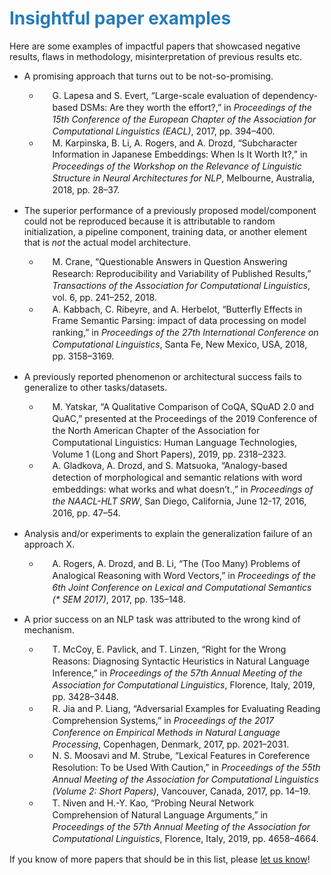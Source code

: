 
# <span style="color:#267CB9">Insightful paper examples</span>

Here are some examples of impactful papers that showcased negative results, flaws in methodology, misinterpretation of previous results etc. 

* A promising approach that turns out to be not-so-promising.
   
  - <div class="csl-bib-body" style="line-height: 1.35; ">   <div class="csl-entry" style="clear: left; ">     <div class="csl-right-inline" style="margin: 0 .4em 0 1.5em;">G. Lapesa and S. Evert, “Large-scale evaluation of dependency-based DSMs: Are they worth the effort?,” in <i>Proceedings of the 15th Conference of the European Chapter of the Association for Computational Linguistics (EACL)</i>, 2017, pp. 394–400.</div> </div> <span class="Z3988" title="url_ver=Z39.88-2004&amp;ctx_ver=Z39.88-2004&amp;rfr_id=info%3Asid%2Fzotero.org%3A2&amp;rft_val_fmt=info%3Aofi%2Ffmt%3Akev%3Amtx%3Abook&amp;rft.genre=proceeding&amp;rft.atitle=Large-scale%20evaluation%20of%20dependency-based%20DSMs%3A%20Are%20they%20worth%20the%20effort%3F&amp;rft.btitle=Proceedings%20of%20the%2015th%20Conference%20of%20the%20European%20Chapter%20of%20the%20Association%20for%20Computational%20Linguistics%20(EACL)&amp;rft.publisher=Association%20for%20Computational%20Linguistics&amp;rft.aufirst=Gabriella&amp;rft.aulast=Lapesa&amp;rft.au=Gabriella%20Lapesa&amp;rft.au=Stefan%20Evert&amp;rft.date=2017&amp;rft.pages=394-400&amp;rft.spage=394&amp;rft.epage=400"></span>  </div>
   
  - <div class="csl-bib-body" style="line-height: 1.35; "> <div class="csl-entry" style="clear: left; "> <div class="csl-right-inline" style="margin: 0 .4em 0 1.5em;">M. Karpinska, B. Li, A. Rogers, and A. Drozd, “Subcharacter Information in Japanese Embeddings: When Is It Worth It?,” in <i>Proceedings of the Workshop on the Relevance of Linguistic Structure in Neural Architectures for NLP</i>, Melbourne, Australia, 2018, pp. 28–37.</div>   </div>   <span class="Z3988" title="url_ver=Z39.88-2004&amp;ctx_ver=Z39.88-2004&amp;rfr_id=info%3Asid%2Fzotero.org%3A2&amp;rft_val_fmt=info%3Aofi%2Ffmt%3Akev%3Amtx%3Abook&amp;rft.genre=proceeding&amp;rft.atitle=Subcharacter%20Information%20in%20Japanese%20Embeddings%3A%20When%20Is%20It%20Worth%20It%3F&amp;rft.btitle=Proceedings%20of%20the%20Workshop%20on%20the%20Relevance%20of%20Linguistic%20Structure%20in%20Neural%20Architectures%20for%20NLP&amp;rft.place=Melbourne%2C%20Australia&amp;rft.publisher=Association%20for%20Computational%20Linguistics&amp;rft.aufirst=Marzena&amp;rft.aulast=Karpinska&amp;rft.au=Marzena%20Karpinska&amp;rft.au=Bofang%20Li&amp;rft.au=Anna%20Rogers&amp;rft.au=Aleksandr%20Drozd&amp;rft.date=2018&amp;rft.pages=28-37&amp;rft.spage=28&amp;rft.epage=37"></span> </div>

* The superior performance of a previously proposed model/component could not be reproduced because it is attributable to random initialization, a pipeline component, training data, or another element that is *not* the actual model architecture.
    
  - <div class="csl-bib-body" style="line-height: 1.35; ">   <div class="csl-entry" style="clear: left; ">     <div class="csl-right-inline" style="margin: 0 .4em 0 1.5em;">M. Crane, “Questionable Answers in Question Answering Research: Reproducibility and Variability of Published Results,” <i>Transactions of the Association for Computational Linguistics</i>, vol. 6, pp. 241–252, 2018.</div>   </div>   <span class="Z3988" title="url_ver=Z39.88-2004&amp;ctx_ver=Z39.88-2004&amp;rfr_id=info%3Asid%2Fzotero.org%3A2&amp;rft_id=info%3Adoi%2F10.1162%2Ftacl_a_00018&amp;rft_val_fmt=info%3Aofi%2Ffmt%3Akev%3Amtx%3Ajournal&amp;rft.genre=article&amp;rft.atitle=Questionable%20Answers%20in%20Question%20Answering%20Research%3A%20Reproducibility%20and%20Variability%20of%20Published%20Results&amp;rft.jtitle=Transactions%20of%20the%20Association%20for%20Computational%20Linguistics&amp;rft.volume=6&amp;rft.aufirst=Matt&amp;rft.aulast=Crane&amp;rft.au=Matt%20Crane&amp;rft.date=2018&amp;rft.pages=241-252&amp;rft.spage=241&amp;rft.epage=252&amp;rft.language=en-us"></span></div>
    
   - <div class="csl-bib-body" style="line-height: 1.35; ">   <div class="csl-entry" style="clear: left; "> <div class="csl-right-inline" style="margin: 0 .4em 0 1.5em;">A. Kabbach, C. Ribeyre, and A. Herbelot, “Butterfly Effects in Frame Semantic Parsing: impact of data processing on model ranking,” in <i>Proceedings of the 27th International Conference on Computational Linguistics</i>, Santa Fe, New Mexico, USA, 2018, pp. 3158–3169.</div>   </div>   <span class="Z3988" title="url_ver=Z39.88-2004&amp;ctx_ver=Z39.88-2004&amp;rfr_id=info%3Asid%2Fzotero.org%3A2&amp;rft_val_fmt=info%3Aofi%2Ffmt%3Akev%3Amtx%3Abook&amp;rft.genre=proceeding&amp;rft.atitle=Butterfly%20Effects%20in%20Frame%20Semantic%20Parsing%3A%20impact%20of%20data%20processing%20on%20model%20ranking&amp;rft.btitle=Proceedings%20of%20the%2027th%20International%20Conference%20on%20Computational%20Linguistics&amp;rft.place=Santa%20Fe%2C%20New%20Mexico%2C%20USA&amp;rft.publisher=Association%20for%20Computational%20Linguistics&amp;rft.aufirst=Alexandre&amp;rft.aulast=Kabbach&amp;rft.au=Alexandre%20Kabbach&amp;rft.au=Corentin%20Ribeyre&amp;rft.au=Aur%C3%A9lie%20Herbelot&amp;rft.date=2018-08&amp;rft.pages=3158%E2%80%933169&amp;rft.spage=3158&amp;rft.epage=3169"></span></div>
    
* A previously reported phenomenon or architectural success fails to generalize to other tasks/datasets.
    
  - <div class="csl-bib-body" style="line-height: 1.35; ">   <div class="csl-entry" style="clear: left; "> <div class="csl-right-inline" style="margin: 0 .4em 0 1.5em;">M. Yatskar, “A Qualitative Comparison of CoQA, SQuAD 2.0 and QuAC,” presented at the Proceedings of the 2019 Conference of the North American Chapter of the Association for Computational Linguistics: Human Language Technologies, Volume 1 (Long and Short Papers), 2019, pp. 2318–2323.</div>   </div>   <span class="Z3988" title="url_ver=Z39.88-2004&amp;ctx_ver=Z39.88-2004&amp;rfr_id=info%3Asid%2Fzotero.org%3A2&amp;rft_val_fmt=info%3Aofi%2Ffmt%3Akev%3Amtx%3Abook&amp;rft.genre=proceeding&amp;rft.atitle=A%20Qualitative%20Comparison%20of%20CoQA%2C%20SQuAD%202.0%20and%20QuAC&amp;rft.aufirst=Mark&amp;rft.aulast=Yatskar&amp;rft.au=Mark%20Yatskar&amp;rft.date=2019-06&amp;rft.pages=2318-2323&amp;rft.spage=2318&amp;rft.epage=2323&amp;rft.language=en-us"></span></div>
    
   - <div class="csl-bib-body" style="line-height: 1.35; ">   <div class="csl-entry" style="clear: left; "> <div class="csl-right-inline" style="margin: 0 .4em 0 1.5em;">A. Gladkova, A. Drozd, and S. Matsuoka, “Analogy-based detection of morphological and semantic relations with word embeddings: what works and what doesn’t.,” in <i>Proceedings of the NAACL-HLT SRW</i>, San Diego, California, June 12-17, 2016, 2016, pp. 47–54.</div>   </div>   <span class="Z3988" title="url_ver=Z39.88-2004&amp;ctx_ver=Z39.88-2004&amp;rfr_id=info%3Asid%2Fzotero.org%3A2&amp;rft_id=info%3Adoi%2F10.18653%2Fv1%2FN16-2002&amp;rft_val_fmt=info%3Aofi%2Ffmt%3Akev%3Amtx%3Abook&amp;rft.genre=proceeding&amp;rft.atitle=Analogy-based%20detection%20of%20morphological%20and%20semantic%20relations%20with%20word%20embeddings%3A%20what%20works%20and%20what%20doesn't.&amp;rft.btitle=Proceedings%20of%20the%20NAACL-HLT%20SRW&amp;rft.place=San%20Diego%2C%20California%2C%20June%2012-17%2C%202016&amp;rft.publisher=ACL&amp;rft.aufirst=Anna&amp;rft.aulast=Gladkova&amp;rft.au=Anna%20Gladkova&amp;rft.au=Aleksandr%20Drozd&amp;rft.au=Satoshi%20Matsuoka&amp;rft.date=2016&amp;rft.pages=47-54&amp;rft.spage=47&amp;rft.epage=54"></span></div>
    
* Analysis and/or experiments to explain the generalization failure of an approach X.
    
  - <div class="csl-bib-body" style="line-height: 1.35; ">   <div class="csl-entry" style="clear: left; "> <div class="csl-right-inline" style="margin: 0 .4em 0 1.5em;">A. Rogers, A. Drozd, and B. Li, “The (Too Many) Problems of Analogical Reasoning with Word Vectors,” in <i>Proceedings of the 6th Joint Conference on Lexical and Computational Semantics (* SEM 2017)</i>, 2017, pp. 135–148.</div>   </div>   <span class="Z3988" title="url_ver=Z39.88-2004&amp;ctx_ver=Z39.88-2004&amp;rfr_id=info%3Asid%2Fzotero.org%3A2&amp;rft_val_fmt=info%3Aofi%2Ffmt%3Akev%3Amtx%3Abook&amp;rft.genre=proceeding&amp;rft.atitle=The%20(Too%20Many)%20Problems%20of%20Analogical%20Reasoning%20with%20Word%20Vectors&amp;rft.btitle=Proceedings%20of%20the%206th%20Joint%20Conference%20on%20Lexical%20and%20Computational%20Semantics%20(*%20SEM%202017)&amp;rft.aufirst=Anna&amp;rft.aulast=Rogers&amp;rft.au=Anna%20Rogers&amp;rft.au=Aleksandr%20Drozd&amp;rft.au=Bofang%20Li&amp;rft.date=2017&amp;rft.pages=135%E2%80%93148&amp;rft.spage=135&amp;rft.epage=148"></span></div>  

    
* A prior success on an NLP task was attributed to the wrong kind of mechanism.
   
  - <div class="csl-bib-body" style="line-height: 1.35; ">   <div class="csl-entry" style="clear: left; ">     <div class="csl-right-inline" style="margin: 0 .4em 0 1.5em;">T. McCoy, E. Pavlick, and T. Linzen, “Right for the Wrong Reasons: Diagnosing Syntactic Heuristics in Natural Language Inference,” in <i>Proceedings of the 57th Annual Meeting of the Association for Computational Linguistics</i>, Florence, Italy, 2019, pp. 3428–3448.</div>   </div>   <span class="Z3988" title="url_ver=Z39.88-2004&amp;ctx_ver=Z39.88-2004&amp;rfr_id=info%3Asid%2Fzotero.org%3A2&amp;rft_id=info%3Adoi%2F10.18653%2Fv1%2FP19-1334&amp;rft_val_fmt=info%3Aofi%2Ffmt%3Akev%3Amtx%3Abook&amp;rft.genre=proceeding&amp;rft.atitle=Right%20for%20the%20Wrong%20Reasons%3A%20Diagnosing%20Syntactic%20Heuristics%20in%20Natural%20Language%20Inference&amp;rft.btitle=Proceedings%20of%20the%2057th%20Annual%20Meeting%20of%20the%20Association%20for%20Computational%20Linguistics&amp;rft.place=Florence%2C%20Italy&amp;rft.publisher=Association%20for%20Computational%20Linguistics&amp;rft.aufirst=Tom&amp;rft.aulast=McCoy&amp;rft.au=Tom%20McCoy&amp;rft.au=Ellie%20Pavlick&amp;rft.au=Tal%20Linzen&amp;rft.date=2019-07&amp;rft.pages=3428%E2%80%933448&amp;rft.spage=3428&amp;rft.epage=3448"></span></div>
    
  -  <div class="csl-bib-body" style="line-height: 1.35; ">  <div class="csl-entry" style="clear: left; "> <div class="csl-right-inline" style="margin: 0 .4em 0 1.5em;">R. Jia and P. Liang, “Adversarial Examples for Evaluating Reading Comprehension Systems,” in <i>Proceedings of the 2017 Conference on Empirical Methods in Natural Language Processing</i>, Copenhagen, Denmark, 2017, pp. 2021–2031.</div>   </div>   <span class="Z3988" title="url_ver=Z39.88-2004&amp;ctx_ver=Z39.88-2004&amp;rfr_id=info%3Asid%2Fzotero.org%3A2&amp;rft_id=info%3Adoi%2F10.18653%2Fv1%2FD17-1215&amp;rft_val_fmt=info%3Aofi%2Ffmt%3Akev%3Amtx%3Abook&amp;rft.genre=proceeding&amp;rft.atitle=Adversarial%20Examples%20for%20Evaluating%20Reading%20Comprehension%20Systems&amp;rft.btitle=Proceedings%20of%20the%202017%20Conference%20on%20Empirical%20Methods%20in%20Natural%20Language%20Processing&amp;rft.publisher=Association%20for%20Computational%20Linguistics&amp;rft.aufirst=Robin&amp;rft.aulast=Jia&amp;rft.au=Robin%20Jia&amp;rft.au=Percy%20Liang&amp;rft.date=2017&amp;rft.pages=2021%E2%80%932031&amp;rft.spage=2021&amp;rft.epage=2031"></span></div>
    
  - <div class="csl-bib-body" style="line-height: 1.35; ">   <div class="csl-entry" style="clear: left; "> <div class="csl-right-inline" style="margin: 0 .4em 0 1.5em;">N. S. Moosavi and M. Strube, “Lexical Features in Coreference Resolution: To be Used With Caution,” in <i>Proceedings of the 55th Annual Meeting of the Association for Computational Linguistics (Volume 2: Short Papers)</i>, Vancouver, Canada, 2017, pp. 14–19.</div>   </div>   <span class="Z3988" title="url_ver=Z39.88-2004&amp;ctx_ver=Z39.88-2004&amp;rfr_id=info%3Asid%2Fzotero.org%3A2&amp;rft_id=info%3Adoi%2F10.18653%2Fv1%2FP17-2003&amp;rft_val_fmt=info%3Aofi%2Ffmt%3Akev%3Amtx%3Abook&amp;rft.genre=proceeding&amp;rft.atitle=Lexical%20Features%20in%20Coreference%20Resolution%3A%20To%20be%20Used%20With%20Caution&amp;rft.btitle=Proceedings%20of%20the%2055th%20Annual%20Meeting%20of%20the%20Association%20for%20Computational%20Linguistics%20(Volume%202%3A%20Short%20Papers)&amp;rft.place=Vancouver%2C%20Canada&amp;rft.publisher=Association%20for%20Computational%20Linguistics&amp;rft.aufirst=Nafise%20Sadat&amp;rft.aulast=Moosavi&amp;rft.au=Nafise%20Sadat%20Moosavi&amp;rft.au=Michael%20Strube&amp;rft.date=2017-07&amp;rft.pages=14%E2%80%9319&amp;rft.spage=14&amp;rft.epage=19"></span> </div> 
   
  - <div class="csl-bib-body" style="line-height: 1.35; ">   <div class="csl-entry" style="clear: left; "> <div class="csl-right-inline" style="margin: 0 .4em 0 1.5em;">T. Niven and H.-Y. Kao, “Probing Neural Network Comprehension of Natural Language Arguments,” in <i>Proceedings of the 57th Annual Meeting of the Association for Computational Linguistics</i>, Florence, Italy, 2019, pp. 4658–4664.</div>   </div>   <span class="Z3988" title="url_ver=Z39.88-2004&amp;ctx_ver=Z39.88-2004&amp;rfr_id=info%3Asid%2Fzotero.org%3A2&amp;rft_val_fmt=info%3Aofi%2Ffmt%3Akev%3Amtx%3Abook&amp;rft.genre=proceeding&amp;rft.atitle=Probing%20Neural%20Network%20Comprehension%20of%20Natural%20Language%20Arguments&amp;rft.btitle=Proceedings%20of%20the%2057th%20Annual%20Meeting%20of%20the%20Association%20for%20Computational%20Linguistics&amp;rft.place=Florence%2C%20Italy&amp;rft.publisher=Association%20for%20Computational%20Linguistics&amp;rft.aufirst=Timothy&amp;rft.aulast=Niven&amp;rft.au=Timothy%20Niven&amp;rft.au=Hung-Yu%20Kao&amp;rft.date=2019-07&amp;rft.pages=4658%E2%80%934664&amp;rft.spage=4658&amp;rft.epage=4664"></span> </div>
    
If you know of more papers that should be in this list, please [let us know](mailto:anna_rogers@uml.edu)!    